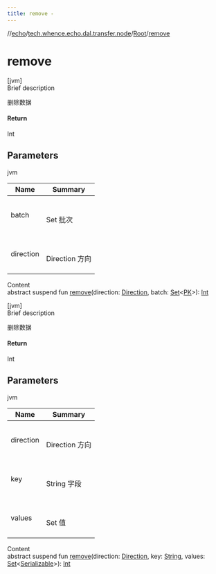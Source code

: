 ```yaml
---
title: remove -
---
```

//[echo](../../index.md)/[tech.whence.echo.dal.transfer.node](../index.md)/[Root](index.md)/[remove](remove.md)



# remove  
[jvm]  
Brief description  


删除数据



#### Return  


Int



## Parameters  
  
jvm  
  
|  Name|  Summary| 
|---|---|
| batch| <br><br>Set<PK> 批次<br><br>
| direction| <br><br>Direction 方向<br><br>
  
  
Content  
abstract suspend fun [remove](remove.md)(direction: [Direction](../-direction/index.md), batch: [Set](https://kotlinlang.org/api/latest/jvm/stdlib/kotlin.collections/-set/index.html)<[PK](index.md)>): [Int](https://kotlinlang.org/api/latest/jvm/stdlib/kotlin/-int/index.html)  


[jvm]  
Brief description  


删除数据



#### Return  


Int



## Parameters  
  
jvm  
  
|  Name|  Summary| 
|---|---|
| direction| <br><br>Direction 方向<br><br>
| key| <br><br>String 字段<br><br>
| values| <br><br>Set<Serializable> 值<br><br>
  
  
Content  
abstract suspend fun [remove](remove.md)(direction: [Direction](../-direction/index.md), key: [String](https://kotlinlang.org/api/latest/jvm/stdlib/kotlin/-string/index.html), values: [Set](https://kotlinlang.org/api/latest/jvm/stdlib/kotlin.collections/-set/index.html)<[Serializable](https://docs.oracle.com/javase/8/docs/api/java/io/Serializable.html)>): [Int](https://kotlinlang.org/api/latest/jvm/stdlib/kotlin/-int/index.html)  



